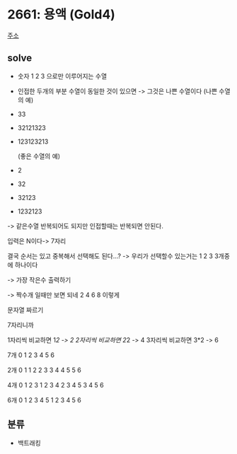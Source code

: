 # 2661: 용액 (Gold4)
[주소](https://www.acmicpc.net/problem/2661)

## solve

- 숫자 1 2 3 으로만 이루어지는 수열
- 인접한 두개의 부분 수열이 동일한 것이 있으면 -> 그것은 나쁜 수열이다
  (나쁜 수열의 예)
- 33
- 32121323
- 123123213

  (좋은 수열의 예)
- 2
- 32
- 32123
- 1232123

-> 같은수열 반복되어도 되지만 인접할때는 반복되면 안된다.

입력은 N이다-> 7자리

결국 순서는 있고 중복해서 선택해도 된다...? 
-> 우리가 선택할수 있는거는 1 2 3 3개중에 하나이다

-> 가장 작은수 출력하기

-> 짝수개 일때만 보면 되네
2 4 6 8 이렇게

문자열 짜르기

7자리니까

1자리씩 비교하면 1*2 -> 2
2자리씩 비교하면 2*2 -> 4
3자리씩 비교하면 3*2 -> 6

7개
0 1 2 3 4 5 6

2개
0 1
1 2
2 3
3 4
4 5
5 6

4개
0 1  2 3
1 2  3 4
2 3  4 5
3 4  5 6

6개 
0 1 2   3 4 5
1 2 3   4 5 6




## 분류
- 백트래킹